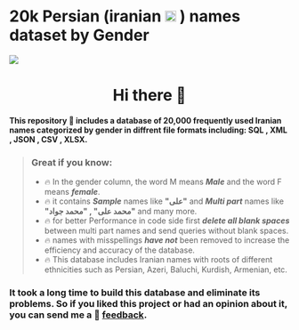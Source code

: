 # 20k Persian (iranian <img src = "https://hotemoji.com/images/dl/w/flag-of-iran-emoji-by-twitter.png" width = "20" height ="20"> ) names dataset by Gender
<img align="center" src = "https://st10.cannypic.com/thumbs/37/373679_632_canny_pic.jpg">
<h1  align="center"> Hi there 👋 </h1>

#### This repository :gem: includes a database of 20,000 frequently used Iranian names categorized by __gender__  in diffrent file formats including: __SQL__ , __XML__ , __JSON__ , __CSV__ , __XLSX__.
> ###  Great if you know:
> - :fire: In the gender column, the word M means ***Male*** and the word F means ***female***.
> - :fire: it contains __*Sample*__ names like **"علی"**  and __*Multi part*__  names like **"محمد علی" , "محمد جواد"** and many more.
> - :fire: for better Performance in code side first ****delete* all blank spaces*** between multi part names and send queries without blank spaces.
> - :fire: names with misspellings ***have not*** been removed to increase the efficiency and accuracy of the database.
>  - :fire: This database includes Iranian names with roots of different ethnicities such as Persian, Azeri, Baluchi, Kurdish, Armenian, etc.

### It took a long time to build this database and eliminate its problems. So if you liked this project or had an opinion about it, you can send me a :speech_balloon:  [feedback](mailto:rnikahd77@gmail.com).
